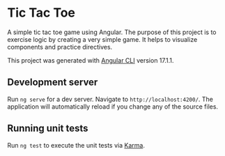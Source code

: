 # Tic Tac Toe

A simple tic tac toe game using Angular. The purpose of this project is to exercise logic by creating a very simple game. It helps to visualize components and practice directives.

This project was generated with [Angular CLI](https://github.com/angular/angular-cli) version 17.1.1.

## Development server

Run `ng serve` for a dev server. Navigate to `http://localhost:4200/`. The application will automatically reload if you change any of the source files.

## Running unit tests

Run `ng test` to execute the unit tests via [Karma](https://karma-runner.github.io).
